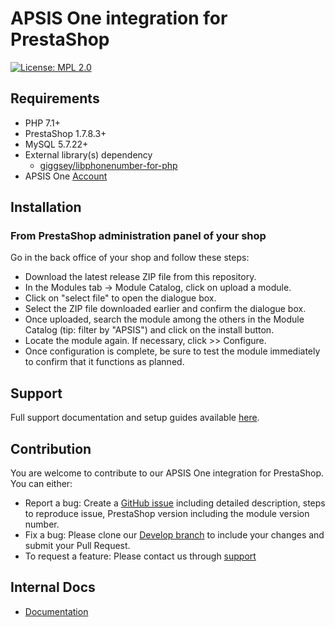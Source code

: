 APSIS One integration for PrestaShop
 ======
 
[![License: MPL 2.0](https://img.shields.io/badge/License-MPL%202.0-brightgreen.svg)](LICENSE)

## Requirements

- PHP 7.1+
- PrestaShop 1.7.8.3+
- MySQL 5.7.22+
- External library(s) dependency
    - [giggsey/libphonenumber-for-php](https://github.com/giggsey/libphonenumber-for-php)
- APSIS One [Account](https://www.apsis.com/about-us/request-tour)

## Installation

### From PrestaShop administration panel of your shop

Go in the back office of your shop and follow these steps:

- Download the latest release ZIP file from this repository.
- In the Modules tab -> Module Catalog, click on upload a module.
- Click on "select file" to open the dialogue box.
- Select the ZIP file downloaded earlier and confirm the dialogue box.
- Once uploaded, search the module among the others in the Module Catalog (tip: filter by "APSIS") and click on the install button.
- Locate the module again. If necessary, click >> Configure.
- Once configuration is complete, be sure to test the module immediately to confirm that it functions as planned.

## Support

Full support documentation and setup guides available [here](https://knowledge.apsis.com/hc/en-us/articles/360012942780-Magento).

## Contribution

You are welcome to contribute to our APSIS One integration for PrestaShop. You can either:
- Report a bug: Create a [GitHub issue](https://github.com/ApsisInternational/apsis_one/issues/new) including detailed description, steps to reproduce issue, PrestaShop version including the module version number.
- Fix a bug: Please clone our [Develop branch](https://github.com/ApsisInternational/apsis_one/tree/develop) to include your changes and submit your Pull Request.
- To request a feature: Please contact us through [support](https://www.apsis.com/services/support)

## Internal Docs

- [Documentation](https://efficy-my.sharepoint.com/:w:/p/aqa/EQugtPZAkOZKoAVQ4uRJczABrvjtppQrDdv_T9aCU7rrhA?e=YndY6r)